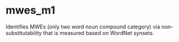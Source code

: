 # mwes_m1
Identifies MWEs (only two word noun compound category) via non-substitutability that is measured based on WordNet synsets. 
